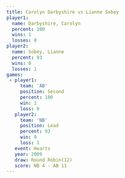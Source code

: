 ```yaml
---
title: Carolyn Darbyshire vs Lianne Sobey
player1:                   
  name: Darbyshire, Carolyn
  percent: 100             
  wins: 1                  
  losses: 0                
player2:                   
  name: Sobey, Lianne      
  percent: 93              
  wins: 0                  
  losses: 1                
games:
 - player1:          
     team: 'AB'      
     position: Second
     percent: 100    
     win: 1          
     loss: 0         
   player2:        
     team: 'NB'    
     position: Lead
     percent: 93   
     win: 0        
     loss: 1       
   event: Hearts        
   year: 2009           
   draw: Round Robin(12)
   score: NB 4 - AB 11  
---
```

